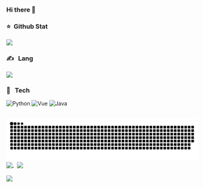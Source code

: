 ### Hi there 👋


### ⭐️ &nbsp;Github Stat

<a href="https://github.com/mjhxyz">
  <img align="center" src="https://stat.mjhxyz.top/api?username=mjhxyz&count_private=true&show_icons=true&theme=dracula" />
</a>

### ✍ &nbsp; Lang
<a href="https://github.com/mjhxyz">
  <img align="center" src="https://stat.mjhxyz.top/api/top-langs/?username=mjhxyz&hide=javascript,html,css,typescript" />
</a>

### 🔨 &nbsp; Tech

![Python](https://img.shields.io/badge/-Python-000000?style=for-the-badge&logo=python)
![Vue](https://img.shields.io/badge/-Vue-000000?style=for-the-badge&logo=vue.js)
![Java](https://img.shields.io/badge/-Java-000000?style=for-the-badge&logo=java)

<br/>
<picture>
  <source media="(prefers-color-scheme: dark)" srcset="https://raw.githubusercontent.com/mjhxyz/mjhxyz/output/github-contribution-grid-snake-dark.svg">
  <source media="(prefers-color-scheme: light)" srcset="https://raw.githubusercontent.com/mjhxyz/mjhxyz/output/github-contribution-grid-snake.svg">
  <img alt="github contribution grid snake animation" src="https://raw.githubusercontent.com/mjhxyz/mjhxyz/output/github-contribution-grid-snake.svg">
</picture>
</br>
<a href="https://github.com/mjhxyz/pixelpotion">
  <img align="center" src="https://stat.mjhxyz.top/api/pin/?username=mjhxyz&repo=pixelpotion" />
</a>
&nbsp;
<a href="https://github.com/mjhxyz/byte_tweaker">
  <img align="center" src="https://stat.mjhxyz.top/api/pin/?username=mjhxyz&repo=byte_tweaker" />
</a>
<br/><br/>
<a href="https://github.com/mjhxyz/vanish-vault">
  <img align="center" src="https://stat.mjhxyz.top/api/pin/?username=mjhxyz&repo=vanish-vault" />
</a>







